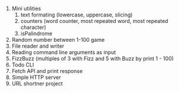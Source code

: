 1. Mini utilities
    1. text formating (lowercase, uppercase, slicing)
    2. counters (word counter, most repeated word, most repeated character)
    3. isPalindrome
2. Random number between 1-100 game
3. File reader and writer
4. Reading command line arguments as input
5. FizzBuzz (multiples of 3 with Fizz and 5 with Buzz by print 1 - 100)
6. Todo CLI
7. Fetch API and print response
8. Simple HTTP server
9. URL shortner project
<!-- NEED MORE INFO ABOUT GOROUTINES -->